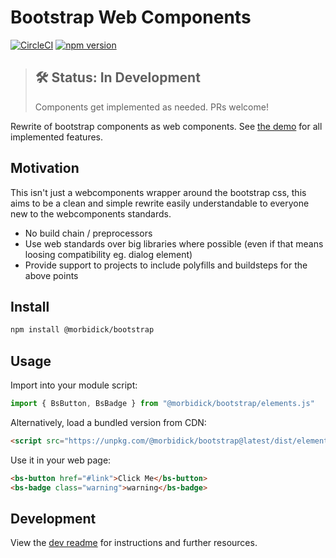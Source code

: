 # Bootstrap Web Components

[![CircleCI](https://circleci.com/gh/morbidick/bootstrap-webcomponents.svg?style=shield)](https://circleci.com/gh/morbidick/bootstrap-webcomponents)
[![npm version](https://img.shields.io/npm/v/@morbidick/bootstrap.svg)](https://www.npmjs.com/package/@morbidick/bootstrap)

> ## 🛠 Status: In Development
> Components get implemented as needed. PRs welcome!

Rewrite of bootstrap components as web components. See [the demo](demo/index.html) for all implemented features.

## Motivation

This isn't just a webcomponents wrapper around the bootstrap css, this aims to be a clean and simple rewrite easily understandable to everyone new to the webcomponents standards.

* No build chain / preprocessors
* Use web standards over big libraries where possible (even if that means loosing compatibility eg. dialog element)
* Provide support to projects to include polyfills and buildsteps for the above points

## Install

```bash
npm install @morbidick/bootstrap
```

## Usage

Import into your module script:

```javascript
import { BsButton, BsBadge } from "@morbidick/bootstrap/elements.js"
```

Alternatively, load a bundled version from CDN:

```html
<script src="https://unpkg.com/@morbidick/bootstrap@latest/dist/elements.bundled.min.js"></script>
```

Use it in your web page:

```html
<bs-button href="#link">Click Me</bs-button>
<bs-badge class="warning">warning</bs-badge>
```

## Development

View the [dev readme](DEVELOPE.md) for instructions and further resources.
